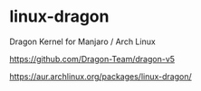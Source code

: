 # linux-dragon
Dragon Kernel for Manjaro / Arch Linux

https://github.com/Dragon-Team/dragon-v5

https://aur.archlinux.org/packages/linux-dragon/
